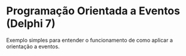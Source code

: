 # Programação Orientada a Eventos (Delphi 7)

Exemplo simples para entender o funcionamento de como aplicar a orientação a eventos.


